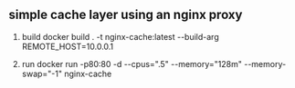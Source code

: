 ## simple cache layer using an nginx proxy



1. build
docker build . -t nginx-cache:latest --build-arg REMOTE_HOST=10.0.0.1


2. run
docker run -p80:80 -d --cpus=".5" --memory="128m" --memory-swap="-1" nginx-cache 